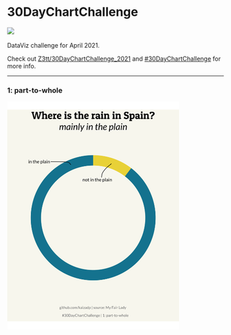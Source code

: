 # 30DayChartChallenge

![](https://github.com/Z3tt/30DayChartChallenge_2021/blob/main/img/topics_ol_blank.png)

DataViz challenge for April 2021.

Check out [Z3tt/30DayChartChallenge_2021](https://github.com/Z3tt/30DayChartChallenge_2021) and [#30DayChartChallenge](https://twitter.com/30DayChartChall) for more info.

---

### 1: part-to-whole
<img width="400" src ="images/1-part_to_whole.png">
